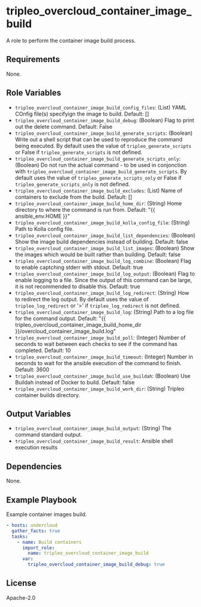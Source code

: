 tripleo_overcloud_container_image_build
=======================================

A role to perform the container image build process.

Requirements
------------

None.

Role Variables
--------------

* `tripleo_overcloud_container_image_build_config_files`: (List) YAML COnfig file(s) specifyign the image to build. Default: []
* `tripleo_overcloud_container_image_build_debug`: (Boolean) Flag to print out the delete command. Default: False
* `tripleo_overcloud_container_image_build_generate_scripts`: (Boolean) Write out a shell script that can be used to reproduce the command being executed. By default uses the value of `tripleo_generate_scripts` or False if `tripleo_generate_scripts` is not defined.
* `tripleo_overcloud_container_image_build_generate_scripts_only`: (Boolean) Do not run the actual command - to be used in conjonction with `tripleo_overcloud_container_image_build_generate_scripts`. By default uses the value of `tripleo_generate_scripts_only` or False if `tripleo_generate_scripts_only` is not defined.
* `tripleo_overcloud_container_image_build_excludes`: (List) Name of containers to exclude from the build. Default: []
* `tripleo_overcloud_container_image_build_home_dir`: (String) Home directory to where the command is run from. Default: "{{ ansible_env.HOME }}"
* `tripleo_overcloud_container_image_build_kolla_config_file`: (String) Path to Kolla config file.
* `tripleo_overcloud_container_image_build_list_dependencies`: (Boolean) Show the image build dependencies instead of building. Default: false
* `tripleo_overcloud_container_image_build_list_images`: (Boolean) Show the images which would be built rather than building. Default: false
* `tripleo_overcloud_container_image_build_log_combine`: (Boolean) Flag to enable captching stderr with stdout. Default: true
* `tripleo_overcloud_container_image_build_log_output`: (Boolean) Flag to enable logging to a file. Since the output of this command can be large, it is not recommended to disable this. Default: true
* `tripleo_overcloud_container_image_build_log_redirect`: (String) How to redirect the log output. By default uses the value of `tripleo_log_redirect` or '>' if `tripleo_log_redirect` is not defined.
* `tripleo_overcloud_container_image_build_log`: (String) Path to a log file for the command output. Default: "{{ tripleo_overcloud_container_image_build_home_dir }}/overcloud_container_image_build.log"
* `tripleo_overcloud_container_image_build_poll`: (Integer) Number of seconds to wait between each checks to see if the command has completed. Default: 10
* `tripleo_overcloud_container_image_build_timeout`: (Integer) Number in seconds to wait for the ansible execution of the command to finish. Default: 3600
* `tripleo_overcloud_container_image_build_use_buildah`: (Boolean) Use Buildah instead of Docker to build. Default: false
* `tripleo_overcloud_container_image_build_work_dir`: (String) Tripleo container builds directory.

Output Variables
----------------

* `tripleo_overcloud_container_image_build_output`: (String) The command standard output.
* `tripleo_overcloud_container_image_build_result`: Ansible shell execution results

Dependencies
------------

None.

Example Playbook
----------------

Example container images build.

```yaml
- hosts: undercloud
  gather_facts: true
  tasks:
    - name: Build containers
      import_role:
        name: tripleo_overcloud_container_image_build
      var:
        tripleo_overcloud_container_image_build_debug: true
```

License
-------

Apache-2.0
